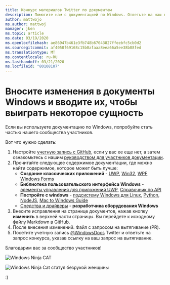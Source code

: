 ```yaml
---
title: Конкурс материалов Twitter по документам
description: Помогите нам с документацией по Windows. Ответьте на наш конкурс по Виндовсдокс Twitter, и мы добавим вас в сущность раффле.
author: mattwojo
ms.author: mattwoj
manager: jken
ms.topic: article
ms.date: 03/19/2020
ms.openlocfilehash: ae86947b461e3fb748b67043827ffeebfc5cb0d2
ms.sourcegitcommit: af4050f69168c15b0afaaa8eea66a5ee38b88fed
ms.translationtype: MT
ms.contentlocale: ru-RU
ms.lasthandoff: 03/21/2020
ms.locfileid: "80108107"
---
```

# <a name="contribute-to-windows-docs-and-be-entered-to-win-some-swag"></a>Вносите изменения в документы Windows и вводите их, чтобы выиграть некоторое сущность

Если вы используете документацию по Windows, попробуйте стать частью нашего сообщества участников.

Вот что нужно сделать:

1. Настройте [учетную запись с GitHub](https://github.com/join), если у вас ее еще нет, а затем ознакомьтесь с нашим [руководством для участников документации](https://docs.microsoft.com/contribute/).
2. Прочитайте следующее содержимое документации, где можно найти содержимое, которое может быть лучше:
    - **Создание классических приложений** - [UWP](https://docs.microsoft.com/windows/uwp/), [Win32](https://docs.microsoft.com/windows/win32/), [WPF](https://docs.microsoft.com/dotnet/framework/wpf/) [Windows Forms](https://docs.microsoft.com/dotnet/framework/winforms/)
    - **Библиотека пользовательского интерфейса Windows** - [элементы управления для приложений UWP](https://docs.microsoft.com/windows/uwp/design/controls-and-patterns/), [Справочник по API](https://docs.microsoft.com/uwp/api/microsoft.ui.xaml.controls?view=winui-2.3)
    - **Постройте с windows** - [подсистему Windows для Linux](https://docs.microsoft.com/windows/wsl/about), [Python](https://docs.microsoft.com/windows/python/), [NodeJS](https://docs.microsoft.com/windows/nodejs/), [Mac to Windows Guide](https://docs.microsoft.com/windows/dev-environment/mac-to-windows)
    - [Средства и драйверы](https://docs.microsoft.com/windows-hardware/drivers/) - **разработчика оборудования Windows**
3. Внесите исправления на странице документов, нажав кнопку **изменить** в верхней части страницы. Вы перейдете к исходному файлу Markdown в GitHub.
4. После внесения изменений. Файл с запросом на вытягивание (PR).
5. Посетите учетную запись [@WindowsDocs](https://twitter.com/WindowsDocs) Twitter и ответьте на запрос конкурса, указав ссылку на ваш запрос на вытягивание.

Благодарим вас за сообщество участников!

![Windows Ninja CAT](images/ninjacat-emoji.png)

![Windows Ninja Cat статуя безрукой женщины](images/ninjacat-statue.png)

:)
